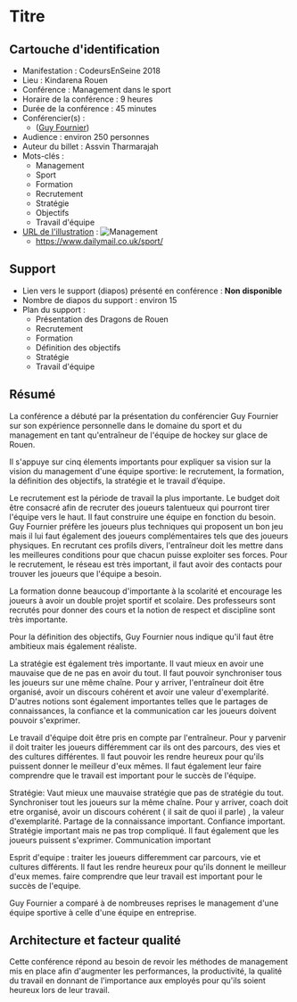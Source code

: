 # Titre

## Cartouche d'identification

- Manifestation : CodeursEnSeine 2018
- Lieu : Kindarena Rouen
- Conférence : Management dans le sport
- Horaire de la conférence : 9 heures
- Durée de la conférence : 45 minutes
- Conférencier(s) :
  - ([Guy Fournier](https://fr.wikipedia.org/wiki/Guy_Fournier_(hockey_sur_glace)))
- Audience : environ 250 personnes
- Auteur du billet : Assvin Tharmarajah
- Mots-clés :
  - Management
  - Sport 
  - Formation
  - Recrutement
  - Stratégie
  - Objectifs
  - Travail d'équipe
 - [URL de l'illustration](https://www.dailymail.co.uk/sport/article-2556692/Sport-images-day-Our-picture-editors-selection-Feb-11.html)  : ![Management](management.jpg)
   - https://www.dailymail.co.uk/sport/

## Support
- Lien vers le support (diapos) présenté en conférence : **Non disponible**
- Nombre de diapos du support : environ 15
- Plan du support :
  - Présentation des Dragons de Rouen
  - Recrutement
  - Formation
  - Définition des objectifs
  - Stratégie
  - Travail d'équipe

## Résumé

La conférence a débuté par la présentation du conférencier Guy Fournier sur son expérience personnelle dans le domaine du sport et du management en tant qu'entraîneur de l'équipe de hockey sur glace de Rouen.

Il s'appuye sur cinq élements importants pour expliquer sa vision sur la vision du management d'une équipe sportive: le recrutement, la formation, la définition des objectifs, la stratégie et le travail d’équipe.

Le recrutement est la période de travail la plus importante. Le budget doit être consacré afin de recruter des joueurs talentueux qui pourront tirer l'équipe vers le haut. Il faut construire une équipe en fonction du besoin. Guy Fournier préfère les joueurs plus techniques qui proposent un bon jeu mais il lui faut également des joueurs complémentaires tels que des joueurs physiques. En recrutant ces profils divers, l'entraîneur doit les mettre dans les meilleures conditions pour que chacun puisse exploiter ses forces. Pour le recrutement, le réseau est très important, il faut avoir des contacts pour trouver les joueurs que l'équipe a besoin.


La formation donne beaucoup d'importante à la scolarité et encourage les joueurs à avoir un double projet sportif et scolaire. Des professeurs sont recrutés pour donner des cours et la notion de respect et discipline sont très importante.


Pour la définition des objectifs, Guy Fournier nous indique qu'il faut être ambitieux mais également réaliste.

La stratégie est également très importante. Il vaut mieux en avoir une mauvaise que de ne pas en avoir du tout. Il faut pouvoir synchroniser tous les joueurs sur une même chaîne. Pour y arriver, l'entraîneur doit être organisé, avoir un discours cohérent et avoir une valeur d'exemplarité.
D'autres notions sont également importantes telles que le partages de connaissances, la confiance et la communication car les joueurs doivent pouvoir s'exprimer.

Le travail d'équipe doit être pris en compte par l'entraîneur. Pour y parvenir il doit traiter les joueurs différemment car ils ont des parcours, des vies et des cultures différentes. Il faut pouvoir les rendre heureux pour qu'ils puissent donner le meilleur d'eux mêmes. Il faut également leur faire comprendre que le travail est important pour le succès de l'équipe.

Stratégie: Vaut mieux une mauvaise stratégie que pas de stratégie du tout. Synchroniser tout les joueurs sur la même chaîne.
Pour y arriver,
coach doit etre organisé, avoir un discours cohérent ( il sait de quoi il parle) , la valeur d'exemplarité.
Partage de la connaissance important. 
Confiance important.
Stratégie important mais ne pas trop compliqué. Il faut également que les joueurs puissent s'exprimer.
Communication important

Esprit d'equipe : traiter les joueurs differemment car parcours, vie et cultures différents. 
Il faut les rendre heureux pour qu'ils donnent le meilleur d'eux memes.
faire comprendre que leur travail est important pour le succès de l'equipe.

Guy Fournier a comparé à de nombreuses reprises le management d'une équipe sportive à celle d'une équipe en entreprise.

## Architecture et facteur qualité

Cette conférence répond au besoin de revoir les méthodes de management mis en place afin d'augmenter les performances, la productivité, la qualité du travail en donnant de l'importance aux employés pour qu'ils soient heureux lors de leur travail.


